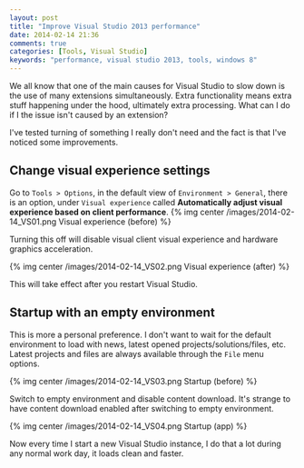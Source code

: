 ```yaml
---
layout: post
title: "Improve Visual Studio 2013 performance"
date: 2014-02-14 21:36
comments: true
categories: [Tools, Visual Studio]
keywords: "performance, visual studio 2013, tools, windows 8" 
---
```

We all know that one of the main causes for Visual Studio to slow down is the use of many extensions simultaneously. Extra functionality means extra stuff happening under the hood, ultimately extra processing. What can I do if I the issue isn't caused by an extension?

I've tested turning of something I really don't need and the fact is that I've noticed some improvements.<!-- more -->

## Change visual experience settings
Go to `Tools > Options`, in the default view of `Environment > General`, there is an option, under `Visual experience` called **Automatically adjust visual experience based on client performance**.
{% img center /images/2014-02-14_VS01.png Visual experience (before) %}

Turning this off will disable visual client visual experience and hardware graphics acceleration.

{% img center /images/2014-02-14_VS02.png Visual experience (after) %}

This will take effect after you restart Visual Studio.

## Startup with an empty environment
This is more a personal preference. I don't want to wait for the default environment to load with news, latest opened projects/solutions/files, etc. Latest projects and files are always available through the `File` menu options. 

{% img center /images/2014-02-14_VS03.png Startup (before) %}

Switch to empty environment and disable content download. It's strange to have content download enabled after switching to empty environment.

{% img center /images/2014-02-14_VS04.png Startup (app) %}

Now every time I start a new Visual Studio instance, I do that a lot during any normal work day, it loads clean and faster.
